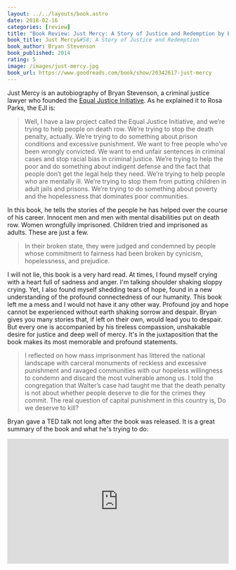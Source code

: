 ```yaml
---
layout: ../../layouts/book.astro
date: 2018-02-16
categories: [review]
title: "Book Review: Just Mercy: A Story of Justice and Redemption by Bryan Stevenson"
book_title: Just Mercy&#58; A Story of Justice and Redemption
book_author: Bryan Stevenson
book_published: 2014
rating: 5
image: /images/just-mercy.jpg
book_url: https://www.goodreads.com/book/show/20342617-just-mercy
---
```


Just Mercy is an autobiography of Bryan Stevenson, a criminal justice lawyer who founded the [Equal Justice Initiative](https://eji.org/). As he explained it to Rosa Parks, the EJI is:

> Well, I have a law project called the Equal Justice Initiative, and we’re trying to help people on death row. We’re trying to stop the death penalty, actually. We’re trying to do something about prison conditions and excessive punishment. We want to free people who’ve been wrongly convicted. We want to end unfair sentences in criminal cases and stop racial bias in criminal justice. We’re trying to help the poor and do something about indigent defense and the fact that people don’t get the legal help they need. We’re trying to help people who are mentally ill. We’re trying to stop them from putting children in adult jails and prisons. We’re trying to do something about poverty and the hopelessness that dominates poor communities.

In this book, he tells the stories of the people he has helped over the course of his career. Innocent men and men with mental disabilities put on death row. Women wrongfully imprisoned. Children tried and imprisoned as adults. These are just a few.

> In their broken state, they were judged and condemned by people whose commitment to fairness had been broken by cynicism, hopelessness, and prejudice.

I will not lie, this book is a very hard read. At times, I found myself crying with a heart full of sadness and anger. I'm talking shoulder shaking sloppy crying. Yet, I also found myself shedding tears of hope, found in a new understanding of the profound connectedness of our humanity. This book left me a mess and I would not have it any other way. Profound joy and hope cannot be experienced without earth shaking sorrow and despair. Bryan gives you many stories that, if left on their own, would lead you to despair. But every one is accompanied by his tireless compassion, unshakable desire for justice and deep well of mercy. It's in the juxtaposition that the book makes its most memorable and profound statements.

> I reflected on how mass imprisonment has littered the national landscape with carceral monuments of reckless and excessive punishment and ravaged communities with our hopeless willingness to condemn and discard the most vulnerable among us. I told the congregation that Walter’s case had taught me that the death penalty is not about whether people deserve to die for the crimes they commit. The real question of capital punishment in this country is, Do we deserve to kill?

Bryan gave a TED talk not long after the book was released. It is a great summary of the book and what he's trying to do:

<div style="max-width:854px">
					<div style="position:relative;height:0;padding-bottom:56.25%"><iframe src="https://embed.ted.com/talks/bryan_stevenson_we_need_to_talk_about_an_injustice" width="854" height="480" style="position:absolute;left:0;top:0;width:100%;height:100%" frameborder="0" scrolling="no" allowfullscreen=""></iframe></div>
				</div>